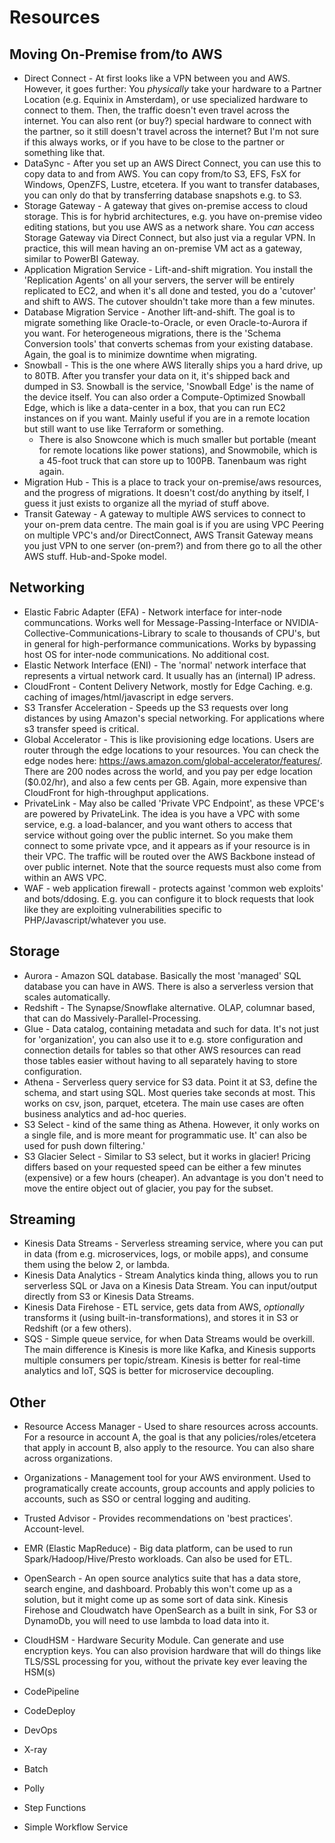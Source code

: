 # Resources

## Moving On-Premise from/to AWS

- Direct Connect - At first looks like a VPN between you and AWS. However, it goes further: You *physically* take your hardware to a Partner Location (e.g. Equinix in Amsterdam), or use specialized hardware to connect to them. Then, the traffic doesn't even travel across the internet. You can also rent (or buy?) special hardware to connect with the partner, so it still doesn't travel across the internet? But I'm not sure if this always works, or if you have to be close to the partner or something like that.
- DataSync - After you set up an AWS Direct Connect, you can use this to copy data to and from AWS. You can copy from/to S3, EFS, FsX for Windows, OpenZFS, Lustre, etcetera. If you want to transfer databases, you can only do that by transferring database snapshots e.g. to S3.
- Storage Gateway - A gateway that gives on-premise access to cloud storage. This is for hybrid architectures, e.g. you have on-premise video editing stations, but you use AWS as a network share. You *can* access Storage Gateway via Direct Connect, but also just via a regular VPN. In practice, this will mean having an on-premise VM act as a gateway, similar to PowerBI Gateway.
- Application Migration Service - Lift-and-shift migration. You install the 'Replication Agents' on all your servers, the server will be entirely replicated to EC2, and when it's all done and tested, you do a 'cutover' and shift to AWS. The cutover shouldn't take more than a few minutes.
- Database Migration Service - Another lift-and-shift. The goal is to migrate something like Oracle-to-Oracle, or even Oracle-to-Aurora if you want. For heterogeneous migrations, there is the 'Schema Conversion tools' that converts schemas from your existing database. Again, the goal is to minimize downtime when migrating.
- Snowball - This is the one where AWS literally ships you a hard drive, up to 80TB. After you transfer your data on it, it's shipped back and dumped in S3. Snowball is the service, 'Snowball Edge' is the name of the device itself. You can also order a Compute-Optimized Snowball Edge, which is like a data-center in a box, that you can run EC2 instances on if you want. Mainly useful if you are in a remote location but still want to use like Terraform or something.
  - There is also Snowcone which is much smaller but portable (meant for remote locations like power stations), and Snowmobile, which is a 45-foot truck that can store up to 100PB. Tanenbaum was right again.
- Migration Hub - This is a place to track your on-premise/aws resources, and the progress of migrations. It doesn't cost/do anything by itself, I guess it just exists to organize all the myriad of stuff above.
- Transit Gateway - A gateway to multiple AWS services to connect to your on-prem data centre. The main goal is if you are using VPC Peering on multiple VPC's and/or DirectConnect, AWS Transit Gateway means you just VPN to one server (on-prem?) and from there go to all the other AWS stuff. Hub-and-Spoke model.

## Networking

- Elastic Fabric Adapter (EFA) - Network interface for inter-node communcations. Works well for Message-Passing-Interface or NVIDIA-Collective-Communications-Library to scale to thousands of CPU's, but in general for high-performance communications. Works by bypassing host OS for inter-node communications. No additional cost.
- Elastic Network Interface (ENI) - The 'normal' network interface that represents a virtual network card. It usually has an (internal) IP adress.
- CloudFront - Content Delivery Network, mostly for Edge Caching. e.g. caching of images/html/javascript in edge servers. 
- S3 Transfer Acceleration - Speeds up the S3 requests over long distances by using Amazon's special networking. For applications where s3 transfer speed is critical. 
- Global Accelerator - This is like provisioning edge locations. Users are router through the edge locations to your resources. You can check the edge nodes here: <https://aws.amazon.com/global-accelerator/features/>. There are 200 nodes across the world, and you pay per edge location ($0.02/hr), and also a few cents per GB. Again, more expensive than CloudFront for high-throughput applications.
- PrivateLink - May also be called 'Private VPC Endpoint', as these VPCE's are powered by PrivateLink. The idea is you have a VPC with some service, e.g. a load-balancer, and you want others to access that service without going over the public internet. So you make them connect to some private vpce, and it appears as if your resource is in their VPC. The traffic will be routed over the AWS Backbone instead of over public internet. Note that the source requests must also come from within an AWS VPC.
- WAF - web application firewall - protects against 'common web exploits' and bots/ddosing. E.g. you can configure it to block requests that look like they are exploiting vulnerabilities specific to PHP/Javascript/whatever you use.

## Storage

- Aurora - Amazon SQL database. Basically the most 'managed' SQL database you can have in AWS. There is also a serverless version that scales automatically.
- Redshift - The Synapse/Snowflake alternative. OLAP, columnar based, that can do Massively-Parallel-Processing.
- Glue - Data catalog, containing metadata and such for data. It's not just for 'organization', you can also use it to e.g. store configuration and connection details for tables so that other AWS resources can read those tables easier without having to all separately having to store configuration.
- Athena - Serverless query service for S3 data. Point it at S3, define the schema, and start using SQL. Most queries take seconds at most. This works on csv, json, parquet, etcetera. The main use cases are often business analytics and ad-hoc queries.
- S3 Select - kind of the same thing as Athena. However, it only works on a single file, and is more meant for programmatic use. It' can also be used for push down filtering.'
- S3 Glacier Select - Similar to S3 select, but it works in glacier! Pricing differs based on your requested speed can be either a few minutes (expensive) or a few hours (cheaper). An advantage is you don't need to move the entire object out of glacier, you pay for the subset.


## Streaming

- Kinesis Data Streams - Serverless streaming service, where you can put in data (from e.g. microservices, logs, or mobile apps), and consume them using the below 2, or lambda.
- Kinesis Data Analytics - Stream Analytics kinda thing, allows you to run serverless SQL or Java on a Kinesis Data Stream. You can input/output directly from S3 or Kinesis Data Streams.
- Kinesis Data Firehose - ETL service, gets data from AWS, *optionally* transforms it (using built-in-transformations), and stores it in S3 or Redshift (or a few others).
- SQS - Simple queue service, for when Data Streams would be overkill. The main difference is Kinesis is more like Kafka, and Kinesis supports multiple consumers per topic/stream. Kinesis is better for real-time analytics and IoT, SQS is better for microservice decoupling.

## Other

- Resource Access Manager - Used to share resources across accounts. For a resource in account A, the goal is that any policies/roles/etcetera that apply in account B, also apply to the resource. You can also share across organizations.
- Organizations - Management tool for your AWS environment. Used to programatically create accounts, group accounts and apply policies to accounts, such as SSO or central logging and auditing.
- Trusted Advisor - Provides recommendations on 'best practices'. Account-level.
- EMR (Elastic MapReduce) - Big data platform, can be used to run Spark/Hadoop/Hive/Presto workloads. Can also be used for ETL.
- OpenSearch - An open source analytics suite that has a data store, search engine, and dashboard. Probably this won't come up as a solution, but it might come up as some sort of data sink. Kinesis Firehose and Cloudwatch have OpenSearch as a built in sink, For S3 or DynamoDb, you will need to use lambda to load data into it.
- CloudHSM - Hardware Security Module. Can generate and use encryption keys. You can also provision hardware that will do things like TLS/SSL processing for you, without the private key ever leaving the HSM(s)

- CodePipeline
- CodeDeploy
- DevOps
- X-ray
- Batch
- Polly
- Step Functions
- Simple Workflow Service